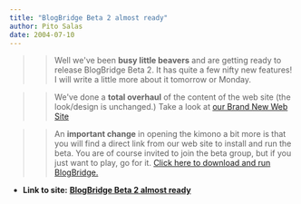 ```yaml
---
title: "BlogBridge Beta 2 almost ready"
author: Pito Salas
date: 2004-07-10
---
```



>>

>> Well we've been **busy little beavers** and are getting ready to release
BlogBridge Beta 2. It has quite a few nifty new features! I will write a
little more about it tomorrow or Monday.

>>

>> We've done a **total overhaul** of the content of the web site (the
look/design is unchanged.) Take a look at [our Brand New Web
Site](<http://www.blogbridge.com.>)

>>

>> An **important change** in opening the kimono a bit more is that you will
find a direct link from our web site to install and run the beta. You are of
course invited to join the beta group, but if you just want to play, go for
it. [Click here to download and run
BlogBridge.](<http://www.blogbridge.com/download.htm>)


* **Link to site:** **[BlogBridge Beta 2 almost ready](None)**

